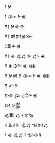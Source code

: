 <div class='block'>
<div class='line'>𒁹 𒃻</div>
<div class='line'>𒁹 𒆠𒄬𒈨𒌍</div>
<div class='line'>𒈫𒋙 𒃻𒄯𒋥</div>
<div class='line'>𒈫𒋙 𒋢𒁕𒂊𒁍</div>
<div class='line'>𒃮𒅆𒂊</div>
<div class='line'>𒈫𒋙 𒄯 𒆬𒌓 𒃻 𒌓𒈨𒌍</div>
<div class='line'>𒈫 𒀭𒋫𒈨𒌍 𒈪</div>
<div class='line'>𒈫 𒃻𒅖 𒈫 𒆠𒄬𒈨𒌍 𒈪</div>
<div class='line'>𒈫 𒍦𒋥</div>
<div class='line'>𒀀𒈾 𒇽𒈤𒈨𒌍</div>
<div class='line'>𒊭 𒆳𒌵</div>
<div class='line'>𒌗𒍩 𒌓 𒌋𒐊𒆚</div>
<div class='line'>𒌋 𒆏𒉿 𒆬𒌓 𒈠𒁕𒌓</div>
<div class='line'>𒁹 𒄯 𒆬𒌓 𒁹 𒈠𒈾𒀀</div>
</div>